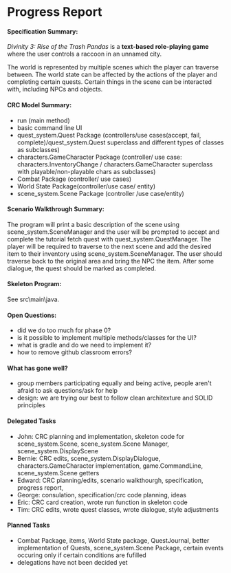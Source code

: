 # Progress Report

#### Specification Summary:
*Divinity 3: Rise of the Trash Pandas* is a **text-based role-playing game** where the user controls a raccoon in an unnamed city.

The world is represented by multiple scenes which the player can traverse between. The world state can be affected by the actions of the player and completing certain quests.
Certain things in the scene can be interacted with, including NPCs and objects.

#### CRC Model Summary:
- run (main method)
- basic command line UI
- quest_system.Quest Package (controllers/use cases(accept, fail, complete)/quest_system.Quest superclass and different types of classes as subclasses)
- characters.GameCharacter Package (controller/ use case: characters.InventoryChange / characters.GameCharacter superclass with playable/non-playable chars as subclasses)
- Combat Package (controller/ use cases)
- World State Package(controller/use case/ entity)
- scene_system.Scene Package (controller /use case/entity)

#### Scenario Walkthrough Summary:
The program will print a basic description of the scene using scene_system.SceneManager and the user will be prompted to accept and complete the tutorial fetch quest with quest_system.QuestManager. 
The player will be required to traverse to the next scene and add the desired item to their inventory using scene_system.SceneManager. 
The user should traverse back to the original area and bring the NPC the item. 
After some dialogue, the quest should be marked as completed.

#### Skeleton Program:
See src\main\java.

#### Open Questions:
- did we do too much for phase 0?
- is it possible to implement multiple methods/classes for the UI?
- what is gradle and do we need to implement it?
- how to remove github classroom errors?


#### What has gone well?
- group members participating equally and being active, people aren't afraid to ask questions/ask for help
- design: we are trying our best to follow clean architexture and SOLID principles

#### Delegated Tasks
- John: CRC planning and implementation, skeleton code for scene_system.Scene, scene_system.Scene Manager, scene_system.DisplayScene
- Bernie: CRC edits, scene_system.DisplayDialogue, characters.GameCharacter implementation, game.CommandLine, scene_system.Scene getters
- Edward: CRC planning/edits, scenario walkthourgh, specification, progress report,
- George: consulation, specification/crc code planning, ideas
- Eric: CRC card creation, wrote run function in skeleton code
- Tim: CRC edits, wrote quest classes, wrote dialogue, style adjustments

#### Planned Tasks
- Combat Package, items, World State package, QuestJournal, better implementation of Quests, scene_system.Scene Package, certain events occuring only if certain conditions are fufilled
- delegations have not been decided yet
